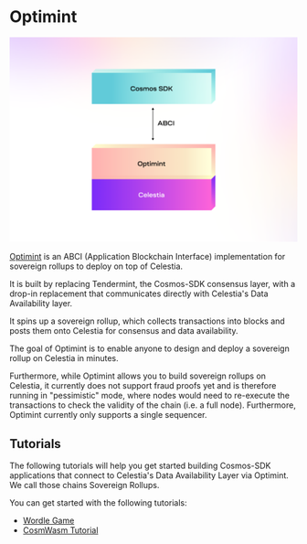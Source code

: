 # Optimint

![optimint](/img/optimint.png)

[Optimint](https://github.com/celestiaorg/optimint) is an ABCI
(Application Blockchain Interface) implementation for sovereign
rollups to deploy on top of Celestia.

It is built by replacing Tendermint, the Cosmos-SDK
consensus layer, with a drop-in replacement that
communicates directly with Celestia's Data Availability layer.

It spins up a sovereign rollup, which collects transactions into blocks and
posts them onto Celestia for consensus and data availability.

The goal of Optimint is to enable anyone to design and
deploy a sovereign rollup on Celestia in minutes.

Furthermore, while Optimint allows you to build sovereign rollups
on Celestia, it currently does not support fraud proofs yet and is
therefore running in "pessimistic" mode, where nodes would need to
re-execute the transactions to check the validity of the chain
(i.e. a full node). Furthermore, Optimint currently only supports
a single sequencer.

## Tutorials

The following tutorials will help you get started building
Cosmos-SDK applications that connect to Celestia's Data Availability
Layer via Optimint. We call those chains Sovereign Rollups.

You can get started with the following tutorials:

- [Wordle Game](./wordle.md)
- [CosmWasm Tutorial](./cosmwasm.md)
